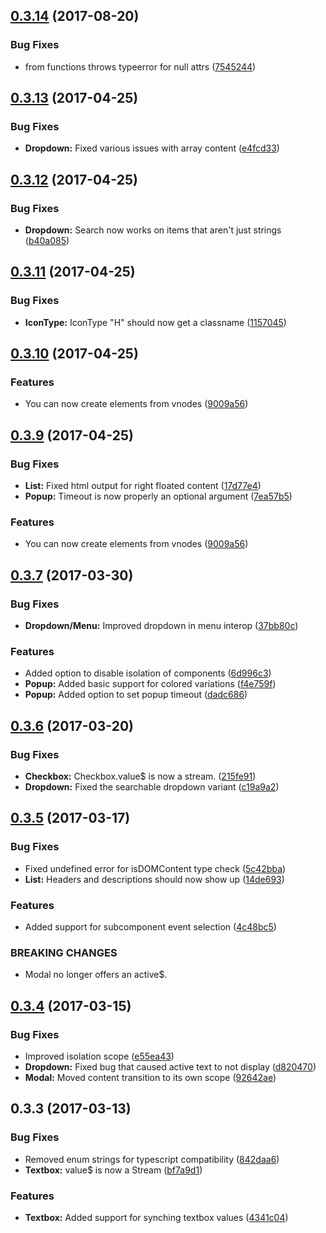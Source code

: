 <a name="0.3.14"></a>
## [0.3.14](https://www.github.com/Steelfish/cycle-semantic-ui/compare/v0.3.13...v0.3.14) (2017-08-20)


### Bug Fixes

* from functions throws typeerror for null attrs ([7545244](https://www.github.com/Steelfish/cycle-semantic-ui/commit/7545244))



<a name="0.3.13"></a>
## [0.3.13](https://www.github.com/Steelfish/cycle-semantic-ui/compare/v0.3.12...v0.3.13) (2017-04-25)


### Bug Fixes

* **Dropdown:** Fixed various issues with array content ([e4fcd33](https://www.github.com/Steelfish/cycle-semantic-ui/commit/e4fcd33))



<a name="0.3.12"></a>
## [0.3.12](https://www.github.com/Steelfish/cycle-semantic-ui/compare/v0.3.11...v0.3.12) (2017-04-25)


### Bug Fixes

* **Dropdown:** Search now works on items that aren't just strings ([b40a085](https://www.github.com/Steelfish/cycle-semantic-ui/commit/b40a085))



<a name="0.3.11"></a>
## [0.3.11](https://www.github.com/Steelfish/cycle-semantic-ui/compare/v0.3.7...v0.3.11) (2017-04-25)

### Bug Fixes

* **IconType:** IconType "H" should now get a classname ([1157045](https://www.github.com/Steelfish/cycle-semantic-ui/commit/1157045))

<a name="0.3.10"></a>
## [0.3.10](https://www.github.com/Steelfish/cycle-semantic-ui/compare/v0.3.7...v0.3.9) (2017-04-25)

### Features

* You can now create elements from vnodes ([9009a56](https://www.github.com/Steelfish/cycle-semantic-ui/commit/9009a56))



<a name="0.3.9"></a>
## [0.3.9](https://www.github.com/Steelfish/cycle-semantic-ui/compare/v0.3.7...v0.3.9) (2017-04-25)


### Bug Fixes

* **List:** Fixed html output for right floated content ([17d77e4](https://www.github.com/Steelfish/cycle-semantic-ui/commit/17d77e4))
* **Popup:** Timeout is now properly an optional argument ([7ea57b5](https://www.github.com/Steelfish/cycle-semantic-ui/commit/7ea57b5))


### Features

* You can now create elements from vnodes ([9009a56](https://www.github.com/Steelfish/cycle-semantic-ui/commit/9009a56))



<a name="0.3.7"></a>
## [0.3.7](https://www.github.com/Steelfish/cycle-semantic-ui/compare/v0.3.6...v0.3.7) (2017-03-30)


### Bug Fixes

* **Dropdown/Menu:** Improved dropdown in menu interop ([37bb80c](https://www.github.com/Steelfish/cycle-semantic-ui/commit/37bb80c))


### Features

* Added option to disable isolation of components ([6d996c3](https://www.github.com/Steelfish/cycle-semantic-ui/commit/6d996c3))
* **Popup:** Added basic support for colored variations ([f4e759f](https://www.github.com/Steelfish/cycle-semantic-ui/commit/f4e759f))
* **Popup:** Added option to set popup timeout ([dadc686](https://www.github.com/Steelfish/cycle-semantic-ui/commit/dadc686))



<a name="0.3.6"></a>
## [0.3.6](https://www.github.com/Steelfish/cycle-semantic-ui/compare/v0.3.5...v0.3.6) (2017-03-20)


### Bug Fixes

* **Checkbox:** Checkbox.value$ is now a stream. ([215fe91](https://www.github.com/Steelfish/cycle-semantic-ui/commit/215fe91))
* **Dropdown:** Fixed the searchable dropdown variant ([c19a9a2](https://www.github.com/Steelfish/cycle-semantic-ui/commit/c19a9a2))



<a name="0.3.5"></a>
## [0.3.5](https://www.github.com/Steelfish/cycle-semantic-ui/compare/v0.3.4...v0.3.5) (2017-03-17)


### Bug Fixes

* Fixed undefined error for isDOMContent type check ([5c42bba](https://www.github.com/Steelfish/cycle-semantic-ui/commit/5c42bba))
* **List:** Headers and descriptions should now show up ([14de693](https://www.github.com/Steelfish/cycle-semantic-ui/commit/14de693))


### Features

* Added support for subcomponent event selection ([4c48bc5](https://www.github.com/Steelfish/cycle-semantic-ui/commit/4c48bc5))


### BREAKING CHANGES

* Modal no longer offers an active$.



<a name="0.3.4"></a>
## [0.3.4](https://www.github.com/Steelfish/cycle-semantic-ui/compare/v0.3.3...v0.3.4) (2017-03-15)


### Bug Fixes

* Improved isolation scope ([e55ea43](https://www.github.com/Steelfish/cycle-semantic-ui/commit/e55ea43))
* **Dropdown:** Fixed bug that caused active text to not display ([d820470](https://www.github.com/Steelfish/cycle-semantic-ui/commit/d820470))
* **Modal:** Moved content transition to its own scope ([92642ae](https://www.github.com/Steelfish/cycle-semantic-ui/commit/92642ae))



<a name="0.3.3"></a>
## 0.3.3 (2017-03-13)


### Bug Fixes

* Removed enum strings for typescript compatibility ([842daa6](https://www.github.com/Steelfish/cycle-semantic-ui/commit/842daa6))
* **Textbox:** value$ is now a Stream ([bf7a9d1](https://www.github.com/Steelfish/cycle-semantic-ui/commit/bf7a9d1))


### Features

* **Textbox:** Added support for synching textbox values ([4341c04](https://www.github.com/Steelfish/cycle-semantic-ui/commit/4341c04))
